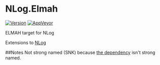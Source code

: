 # NLog.Elmah
[![Version](https://img.shields.io/nuget/v/NLog.ELMAH.svg)](https://www.nuget.org/packages/NLog.ELMAH)
[![AppVeyor](https://img.shields.io/appveyor/ci/nlog/nlog-Elmah/master.svg)](https://ci.appveyor.com/project/Xharze/nlog-Elmah/branch/master)

ELMAH target for NLog

Extensions to [NLog](https://github.com/NLog/NLog/)

##Notes
Not strong named (SNK) because [the dependency](https://www.nuget.org/packages/elmah.corelibrary/) isn't strong named.   
